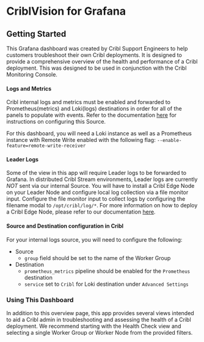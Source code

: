 # CriblVision for Grafana

## Getting Started

This Grafana dashboard was created by Cribl Support Engineers to help customers troubleshoot their own Cribl deployments. It is designed to provide a comprehensive overview of the health and performance of a Cribl deployment.  This was designed to be used in conjunction with the Cribl Monitoring Console.

#### Logs and Metrics

Cribl internal logs and metrics must be enabled and forwarded to Prometheus(metrics) and Loki(logs) destinations in order for all of the panels to populate with events. Refer to the documentation [here](https://docs.cribl.io/stream/sources-cribl-internal/#configuring-cribl-internal-logsmetrics-as-a-datasource) for instructions on configuring this Source. 

For this dashboard, you will need a Loki instance as well as a Prometheus instance with Remote Write enabled with the following flag: `--enable-feature=remote-write-receiver`

#### Leader Logs

Some of the view in this app will require Leader logs to be forwarded to Grafana. In distributed Cribl Stream environments, Leader logs are currently *NOT* sent via our internal Source. You will have to install a Cribl Edge Node on your Leader Node and configure local log collection via a file monitor input. Configure the file monitor input to collect logs by configuring the filename modal to `/opt/cribl/log/*`. For more information on how to deploy a Cribl Edge Node, please refer to our documentation [here](href="https://docs.cribl.io/edge/deploy-planning">).

#### Source and Destination configuration in Cribl
For your internal logs source, you will need to configure the following:
* Source
    * `group` field should be set to the name of the Worker Group
* Destination
    * `prometheus_metrics` pipeline should be enabled for the `Prometheus` destination
    * `service` set to `Cribl` for Loki destination under `Advanced Settings`
    
### Using This Dashboard

In addition to this overview page, this app provides several views intended to aid a Cribl admin in troubleshooting and assessing the health of a Cribl deployment. We recommend starting with the Health Check view and selecting a single Worker Group or Worker Node from the provided filters.
            

